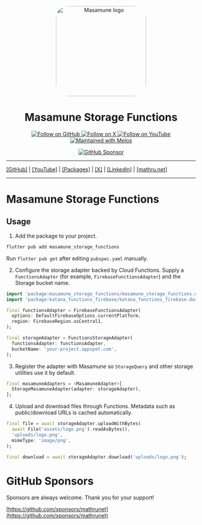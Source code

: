 <p align="center">
  <a href="https://mathru.net">
    <img width="240px" src="https://raw.githubusercontent.com/mathrunet/flutter_masamune/master/.github/images/icon.png" alt="Masamune logo" style="border-radius: 32px"s><br/>
  </a>
  <h1 align="center">Masamune Storage Functions</h1>
</p>

<p align="center">
  <a href="https://github.com/mathrunet">
    <img src="https://img.shields.io/static/v1?label=GitHub&message=Follow&logo=GitHub&color=333333&link=https://github.com/mathrunet" alt="Follow on GitHub" />
  </a>
  <a href="https://x.com/mathru">
    <img src="https://img.shields.io/static/v1?label=@mathru&message=Follow&logo=X&color=0F1419&link=https://x.com/mathru" alt="Follow on X" />
  </a>
  <a href="https://www.youtube.com/c/mathrunetchannel">
    <img src="https://img.shields.io/static/v1?label=YouTube&message=Follow&logo=YouTube&color=FF0000&link=https://www.youtube.com/c/mathrunetchannel" alt="Follow on YouTube" />
  </a>
  <a href="https://github.com/invertase/melos">
    <img src="https://img.shields.io/static/v1?label=maintained%20with&message=melos&color=FF1493&link=https://github.com/invertase/melos" alt="Maintained with Melos" />
  </a>
</p>

<p align="center">
  <a href="https://github.com/sponsors/mathrunet"><img src="https://img.shields.io/static/v1?label=Sponsor&message=%E2%9D%A4&logo=GitHub&color=ff69b4&link=https://github.com/sponsors/mathrunet" alt="GitHub Sponsor" /></a>
</p>

---

[[GitHub]](https://github.com/mathrunet) | [[YouTube]](https://www.youtube.com/c/mathrunetchannel) | [[Packages]](https://pub.dev/publishers/mathru.net/packages) | [[X]](https://x.com/mathru) | [[LinkedIn]](https://www.linkedin.com/in/mathrunet/) | [[mathru.net]](https://mathru.net)

---

# Masamune Storage Functions

## Usage

1. Add the package to your project.

```bash
flutter pub add masamune_storage_functions
```

Run `flutter pub get` after editing `pubspec.yaml` manually.

2. Configure the storage adapter backed by Cloud Functions. Supply a `FunctionsAdapter` (for example, `FirebaseFunctionsAdapter`) and the Storage bucket name.

```dart
import 'package:masamune_storage_functions/masamune_storage_functions.dart';
import 'package:katana_functions_firebase/katana_functions_firebase.dart';

final functionsAdapter = FirebaseFunctionsAdapter(
  options: DefaultFirebaseOptions.currentPlatform,
  region: FirebaseRegion.usCentral1,
);

final storageAdapter = FunctionsStorageAdapter(
  functionsAdapter: functionsAdapter,
  bucketName: 'your-project.appspot.com',
);
```

3. Register the adapter with Masamune so `StorageQuery` and other storage utilities use it by default.

```dart
final masamuneAdapters = <MasamuneAdapter>[
  StorageMasamuneAdapter(adapter: storageAdapter),
];
```

4. Upload and download files through Functions. Metadata such as public/download URLs is cached automatically.

```dart
final file = await storageAdapter.uploadWithBytes(
  await File('assets/logo.png').readAsBytes(),
  'uploads/logo.png',
  mimeType: 'image/png',
);

final download = await storageAdapter.download('uploads/logo.png');
```

# GitHub Sponsors

Sponsors are always welcome. Thank you for your support!

[https://github.com/sponsors/mathrunet](https://github.com/sponsors/mathrunet)